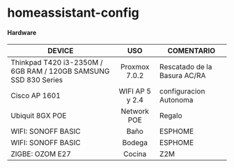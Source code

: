 # homeassistant-config



#### Hardware

| DEVICE    |                 USO               | COMENTARIO                                                                                          |
|----------------------------------------------------------------------------------------------------------------------------------------------------------------------|:-------------------------------------------------------------------------------------------------------------------------:|------------------------------------------------------------------------------------------------|
| Thinkpad T420 i3-2350M / 6GB RAM   / 120GB SAMSUNG SSD 830 Series | Proxmox 7.0.2   | Rescatado de la Basura AC/RA |
| Cisco AP 1601 | WIFI AP 5 y 2.4 | configuracion Autonoma |
| Ubiquit 8GX POE | Network POE | Regalo |
| WIFI: SONOFF BASIC | Baño | ESPHOME |
| WIFI: SONOFF BASIC | Bodega | ESPHOME |
| ZIGBE: OZOM E27 | Cocina | Z2M |

